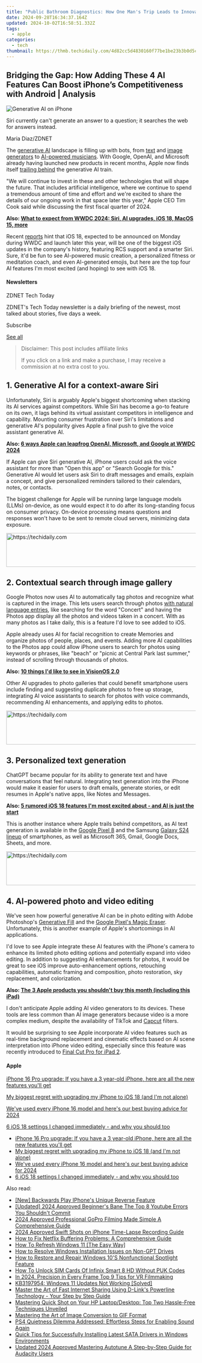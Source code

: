 ```yaml
---
title: "Public Bathroom Diagnostics: How One Man's Trip Leads to Innovative Health Assessments | ZDNet"
date: 2024-09-28T16:34:37.164Z
updated: 2024-10-02T16:58:51.332Z
tags:
  - apple
categories:
  - tech
thumbnail: https://thmb.techidaily.com/4d82cc5d4830160f77be1be23b3b0d5c8cbc630ac82437e197dd592c77a4c46e.jpg
---
```


## Bridging the Gap: How Adding These 4 AI Features Can Boost iPhone’s Competitiveness with Android | Analysis

![Generative AI on iPhone](https://www.zdnet.com/a/img/resize/57436ed5880104884075ee42f70a438db55cc480/2024/02/02/f5686af6-afee-4ab3-9992-34f419d9c8e2/generative-ai-on-iphone.jpg?auto=webp&width=1280)

Siri currently can't generate an answer to a question; it searches the web for answers instead.

Maria Diaz/ZDNET

The [generative AI](https://www.zdnet.com/article/what-is-generative-ai-and-why-is-it-so-popular-heres-everything-you-need-to-know/) landscape is filling up with bots, from [text](https://www.zdnet.com/article/best-ai-chatbot/) and [image generators](https://www.zdnet.com/article/best-ai-image-generator/) to [AI-powered musicians](https://www.zdnet.com/article/stability-ai-just-unveiled-a-text-to-music-generator-and-you-can-try-it-heres-how/). With Google, OpenAI, and Microsoft already having launched new products in recent months, Apple now finds itself [trailing behind](https://www.zdnet.com/article/how-apples-ai-advances-could-make-or-break-the-iphone-16/) the generative AI train.

"We will continue to invest in these and other technologies that will shape the future. That includes artificial intelligence, where we continue to spend a tremendous amount of time and effort and we're excited to share the details of our ongoing work in that space later this year," Apple CEO Tim Cook said while discussing the first fiscal quarter of 2024\. 

**Also: [What to expect from WWDC 2024: Siri, AI upgrades, iOS 18, MacOS 15, more](https://www.zdnet.com/article/what-to-expect-from-wwdc-2024-siri-ai-upgrades-ios-18-macos-15-more/)**

Recent [reports](https://www.bloomberg.com/news/newsletters/2024-01-28/apple-eu-changes-sideloading-third-party-app-stores-are-future-of-the-iphone-lrxjzbg6) hint that iOS 18, expected to be announced on Monday during WWDC and launch later this year, will be one of the biggest iOS updates in the company's history, featuring RCS support and a smarter Siri. Sure, it'd be fun to see AI-powered music creation, a personalized fitness or meditation coach, and even AI-generated emojis, but here are the top four AI features I'm most excited (and hoping) to see with iOS 18.

#### Newsletters

ZDNET Tech Today

ZDNET's Tech Today newsletter is a daily briefing of the newest, most talked about stories, five days a week.

 Subscribe

[See all](https://www.zdnet.com/newsletters/)

>  Disclaimer: This post includes affiliate links
>
>  If you click on a link and make a purchase, I may receive a commission at no extra cost to you.
>

## 1\. Generative AI for a context-aware Siri

Unfortunately, Siri is arguably Apple's biggest shortcoming when stacking its AI services against competitors. While Siri has become a go-to feature on its own, it lags behind its virtual assistant competitors in intelligence and capability. Mounting consumer frustration over Siri's limitations and generative AI's popularity gives Apple a final push to give the voice assistant generative AI.

**Also: [6 ways Apple can leapfrog OpenAI, Microsoft, and Google at WWDC 2024](https://www.zdnet.com/article/6-ways-apple-can-leapfrog-openai-microsoft-and-google-at-wwdc-2024/)**

If Apple can give Siri generative AI, iPhone users could ask the voice assistant for more than "Open this app" or "Search Google for this." Generative AI would let users ask Siri to draft messages and emails, explain a concept, and give personalized reminders tailored to their calendars, notes, or contacts. 

The biggest challenge for Apple will be running large language models (LLMs) on-device, as one would expect it to do after its long-standing focus on consumer privacy. On-device processing means questions and responses won't have to be sent to remote cloud servers, minimizing data exposure.

<!-- affiliate ads begin -->
<a href="https://appsumo.8odi.net/c/5597632/2068411/7443" target="_top" id="2068411">
  <img src="//a.impactradius-go.com/display-ad/7443-2068411" border="0" alt="https://techidaily.com" width="728" height="90"/>
</a>
<img height="0" width="0" src="https://appsumo.8odi.net/i/5597632/2068411/7443" style="position:absolute;visibility:hidden;" border="0" />
<!-- affiliate ads end -->

## 2\. Contextual search through image gallery

Google Photos now uses AI to automatically tag photos and recognize what is captured in the image. This lets users search through photos [with natural language entries](https://www.zdnet.com/article/this-subtle-but-useful-ai-feature-was-my-favorite-google-io-2024-announcement/), like searching for the word "Concert" and having the Photos app display all the photos and videos taken in a concert. With as many photos as I take daily, this is a feature I'd love to see added to iOS. 

Apple already uses AI for facial recognition to create Memories and organize photos of people, places, and events. Adding more AI capabilities to the Photos app could allow iPhone users to search for photos using keywords or phrases, like "beach" or "picnic at Central Park last summer," instead of scrolling through thousands of photos. 

**Also: [10 things I'd like to see in VisionOS 2.0](https://www.zdnet.com/article/10-things-id-like-to-see-in-visionos-2-0/)**

Other AI upgrades to photo galleries that could benefit smartphone users include finding and suggesting duplicate photos to free up storage, integrating AI voice assistants to search for photos with voice commands, recommending AI enhancements, and applying edits to photos. 

<!-- affiliate ads begin -->
<a href="https://appsumo.8odi.net/c/5597632/2132162/7443" target="_top" id="2132162">
  <img src="//a.impactradius-go.com/display-ad/7443-2132162" border="0" alt="https://techidaily.com" width="728" height="90"/>
</a>
<img height="0" width="0" src="https://appsumo.8odi.net/i/5597632/2132162/7443" style="position:absolute;visibility:hidden;" border="0" />
<!-- affiliate ads end -->

## 3\. Personalized text generation

ChatGPT became popular for its ability to generate text and have conversations that feel natural. Integrating text generation into the iPhone would make it easier for users to draft emails, generate stories, or edit resumes in Apple's native apps, like Notes and Messages. 

**Also: [5 rumored iOS 18 features I'm most excited about - and AI is just the start](https://www.zdnet.com/article/5-rumored-ios-18-features-im-most-excited-about-and-ai-is-just-the-start/)**

This is another instance where Apple trails behind competitors, as AI text generation is available in the [Google Pixel 8](https://www.kqzyfj.com/click-9041660-15823334-1717160402000?sid=zd-%5F%5FCOM%5FCLICK%5FID%5F%5F-dtp) and the Samsung [Galaxy S24 lineup](https://shop-links.co/link/?url=https%3A%2F%2Fwww.samsung.com%2Fus%2Fsmartphones%2Fgalaxy-s24%2Fbuy%2Fgalaxy-s24-256gb-unlocked-sm-s921ulbexaa%2F&publisher_slug=itechdaily19598&exclusive=1) of smartphones, as well as Microsoft 365, Gmail, Google Docs, Sheets, and more. 

<!-- affiliate ads begin -->
<a href="https://appsumo.8odi.net/c/5597632/2037356/7443" target="_top" id="2037356">
  <img src="//a.impactradius-go.com/display-ad/7443-2037356" border="0" alt="https://techidaily.com" width="728" height="90"/>
</a>
<img height="0" width="0" src="https://appsumo.8odi.net/i/5597632/2037356/7443" style="position:absolute;visibility:hidden;" border="0" />
<!-- affiliate ads end -->

## 4\. AI-powered photo and video editing

We've seen how powerful generative AI can be in photo editing with Adobe Photoshop's [Generative Fill](https://www.zdnet.com/article/what-to-do-if-generative-fill-is-grayed-out-in-your-adobe-photoshop-ai-beta/) and the [Google Pixel's Magic Eraser](https://www.zdnet.com/article/how-to-use-magic-eraser-on-the-google-pixel/). Unfortunately, this is another example of Apple's shortcomings in AI applications. 

I'd love to see Apple integrate these AI features with the iPhone's camera to enhance its limited photo editing options and potentially expand into video editing. In addition to suggesting AI enhancements for photos, it would be great to see iOS improve auto-enhancement options, retouching capabilities, automatic framing and composition, photo restoration, sky replacement, and colorization. 

**Also: [The 3 Apple products you shouldn't buy this month (including this iPad)](https://www.zdnet.com/article/the-3-apple-products-you-shouldnt-buy-this-month-including-this-ipad/)**

I don't anticipate Apple adding AI video generators to its devices. These tools are less common than AI image generators because video is a more complex medium, despite the availability of TikTok and [Capcut](https://www.capcut.com/) filters.

It would be surprising to see Apple incorporate AI video features such as real-time background replacement and cinematic effects based on AI scene interpretation into iPhone video editing, especially since this feature was recently introduced to [Final Cut Pro for iPad 2](https://www.zdnet.com/article/these-new-final-cut-pro-for-ipad-features-are-game-changing-for-me-as-a-filmmaker/).

#### Apple

[iPhone 16 Pro upgrade: If you have a 3 year-old iPhone, here are all the new features you'll get](https://www.zdnet.com/article/iphone-16-pro-and-pro-max-hands-on/ "iPhone 16 Pro upgrade: If you have a 3 year-old iPhone, here are all the new features you'll get")

[My biggest regret with upgrading my iPhone to iOS 18 (and I'm not alone)](https://www.zdnet.com/article/my-biggest-regret-with-upgrading-my-iphone-to-ios-18-and-im-not-alone/ "My biggest regret with upgrading my iPhone to iOS 18 (and I'm not alone)")

[We've used every iPhone 16 model and here's our best buying advice for 2024](https://www.zdnet.com/article/iphone-16-pro-max-buying-advice-2024/ "We've used every iPhone 16 model and here's our best buying advice for 2024")

[6 iOS 18 settings I changed immediately - and why you should too](https://www.zdnet.com/article/6-ios-18-settings-i-changed-immediately-and-why-you-should-too/ "6 iOS 18 settings I changed immediately - and why you should too")

* [iPhone 16 Pro upgrade: If you have a 3 year-old iPhone, here are all the new features you'll get](https://www.zdnet.com/article/iphone-16-pro-and-pro-max-hands-on/ "iPhone 16 Pro upgrade: If you have a 3 year-old iPhone, here are all the new features you'll get")
* [My biggest regret with upgrading my iPhone to iOS 18 (and I'm not alone)](https://www.zdnet.com/article/my-biggest-regret-with-upgrading-my-iphone-to-ios-18-and-im-not-alone/ "My biggest regret with upgrading my iPhone to iOS 18 (and I'm not alone)")
* [We've used every iPhone 16 model and here's our best buying advice for 2024](https://www.zdnet.com/article/iphone-16-pro-max-buying-advice-2024/ "We've used every iPhone 16 model and here's our best buying advice for 2024")
* [6 iOS 18 settings I changed immediately - and why you should too](https://www.zdnet.com/article/6-ios-18-settings-i-changed-immediately-and-why-you-should-too/ "6 iOS 18 settings I changed immediately - and why you should too")

<ins class="adsbygoogle"
     style="display:block"
     data-ad-format="autorelaxed"
     data-ad-client="ca-pub-7571918770474297"
     data-ad-slot="1223367746"></ins>

<ins class="adsbygoogle"
     style="display:block"
     data-ad-client="ca-pub-7571918770474297"
     data-ad-slot="8358498916"
     data-ad-format="auto"
     data-full-width-responsive="true"></ins>

<span class="atpl-alsoreadstyle">Also read:</span>
<div><ul>
<li><a href="https://extra-information.techidaily.com/new-backwards-play-iphones-unique-reverse-feature/"><u>[New] Backwards Play IPhone's Unique Reverse Feature</u></a></li>
<li><a href="https://youtube-docs.techidaily.com/ed-2024-approved-beginners-bane-the-top-8-youtube-errors-you-shouldnt-commit/"><u>[Updated] 2024 Approved Beginner's Bane The Top 8 Youtube Errors You Shouldn't Commit</u></a></li>
<li><a href="https://extra-approaches.techidaily.com/2024-approved-professional-gopro-filming-made-simple-a-comprehensive-guide/"><u>2024 Approved Professional GoPro Filming Made Simple A Comprehensive Guide</u></a></li>
<li><a href="https://some-guidance.techidaily.com/2024-approved-swift-shots-on-iphone-time-lapse-recording-guide/"><u>2024 Approved Swift Shots on iPhone Time-Lapse Recording Guide</u></a></li>
<li><a href="https://tech-recovery.techidaily.com/how-to-fix-netflix-buffering-problems-a-comprehensive-guide/"><u>How to Fix Netflix Buffering Problems: A Comprehensive Guide</u></a></li>
<li><a href="https://tech-recovery.techidaily.com/how-to-refresh-windows-11-the-easy-way/"><u>How To Refresh Windows 11 [The Easy Way]</u></a></li>
<li><a href="https://tech-recovery.techidaily.com/how-to-resolve-windows-installation-issues-on-non-gpt-drives/"><u>How to Resolve Windows Installation Issues on Non-GPT Drives</u></a></li>
<li><a href="https://tech-recovery.techidaily.com/how-to-restore-and-repair-windows-10s-nonfunctional-spotlight-feature/"><u>How to Restore and Repair Windows 10'S Nonfunctional Spotlight Feature</u></a></li>
<li><a href="https://sim-unlock.techidaily.com/how-to-unlock-sim-cards-of-infinix-smart-8-hd-without-puk-codes-by-drfone-android/"><u>How To Unlock SIM Cards Of Infinix Smart 8 HD Without PUK Codes</u></a></li>
<li><a href="https://vp-tips.techidaily.com/in-2024-precision-in-every-frame-top-9-tips-for-vr-filmmaking/"><u>In 2024, Precision in Every Frame Top 9 Tips for VR Filmmaking</u></a></li>
<li><a href="https://tech-recovery.techidaily.com/kb3197954-windows-11-updates-not-working-solved/"><u>KB3197954: Windows 11 Updates Not Working [Solved]</u></a></li>
<li><a href="https://buynow-reviews.techidaily.com/master-the-art-of-fast-internet-sharing-using-d-links-powerline-technology-your-step-by-step-guide/"><u>Master the Art of Fast Internet Sharing Using D-Link's Powerline Technology - Your Step by Step Guide</u></a></li>
<li><a href="https://tech-recovery.techidaily.com/mastering-quick-shot-on-your-hp-laptopdesktop-top-two-hassle-free-techniques-unveiled/"><u>Mastering Quick Shot on Your HP Laptop/Desktop: Top Two Hassle-Free Techniques Unveiled</u></a></li>
<li><a href="https://tech-recovery.techidaily.com/mastering-the-art-of-image-conversion-to-gif-format/"><u>Mastering the Art of Image Conversion to GIF Format</u></a></li>
<li><a href="https://tech-recovery.techidaily.com/ps4-quietness-dilemma-addressed-effortless-steps-for-enabling-sound-again/"><u>PS4 Quietness Dilemma Addressed: Effortless Steps for Enabling Sound Again</u></a></li>
<li><a href="https://driver-download.techidaily.com/quick-tips-for-successfully-installing-latest-sata-drivers-in-windows-environments/"><u>Quick Tips for Successfully Installing Latest SATA Drivers in Windows Environments</u></a></li>
<li><a href="https://audio-editing.techidaily.com/updated-2024-approved-mastering-autotune-a-step-by-step-guide-for-audacity-users/"><u>Updated 2024 Approved Mastering Autotune A Step-by-Step Guide for Audacity Users</u></a></li>
</ul></div>

